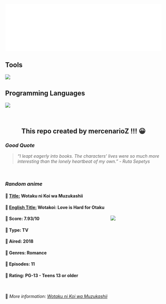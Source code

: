 
<img src="svg/nai.svg" />

<p>
  <h2>Tools</h2>
  <a href="https://skillicons.dev">
    <img src="https://skillicons.dev/icons?i=git,bash,vim,ubuntu,tensorflow,pytorch,docker,raspberrypi" />
  </a>

  <br />

  <h2>Programming Languages</h2>

  <a href="https://skillicons.dev">
    <img src="https://skillicons.dev/icons?i=python,c,cpp" />
  </a>
</p>

<br />

<h2 align="center">This repo created by mercenarioZ !!! 😀</h2>
<h3><i>Good Quote</i></h3>

<blockquote>
<i>
“I leapt eagerly into books. The characters’ lives were so much more interesting than the lonely heartbeat of my own.” - Ruta Sepetys
</i>
</blockquote>

<br />

<h3><i>Random anime</i></h3>

<h4>
  <strong>🥭 <u>Title:</u></strong> Wotaku ni Koi wa Muzukashii
</h4>

<h4>🌿 <u>English Title:</u> Wotakoi: Love is Hard for Otaku</h4>

<img align="right" width="165" src=https://cdn.myanimelist.net/images/anime/1864/93518.jpg />

<h4>🌱 Score: 7.93/10</h4>

<h4>🌲 Type: TV</h4>

<h4>🌴 Aired: 2018</h4>

<h4>🌵 Genres: Romance</h4>

<h4>🥑 Episodes: 11</h4>

<h4>🍏 Rating: PG-13 - Teens 13 or older</h4>

<br />

🍂 *More information: [Wotaku ni Koi wa Muzukashii](https://myanimelist.net/anime/35968/Wotaku_ni_Koi_wa_Muzukashii)*
    